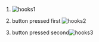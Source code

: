 1. ![hooks1](https://user-images.githubusercontent.com/89384547/144045751-0337f6f0-d9e0-4b6b-8253-ee1205c0aeda.JPG)
2. button pressed first ![hooks2](https://user-images.githubusercontent.com/89384547/144046098-2df6f96c-e76b-4fb1-ba22-88d821059e77.JPG)

3. button pressed second![hooks3](https://user-images.githubusercontent.com/89384547/144045905-325e560b-19c9-42db-bf07-f9d08a89fe52.JPG)
